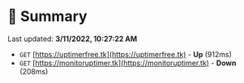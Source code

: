 # 📖 Summary
Last updated: **3/11/2022, 10:27:22 AM**

- `GET` [https://uptimerfree.tk](https://uptimerfree.tk) - **Up** (912ms)
- `GET` [https://monitoruptimer.tk](https://monitoruptimer.tk) - **Down** (208ms)
